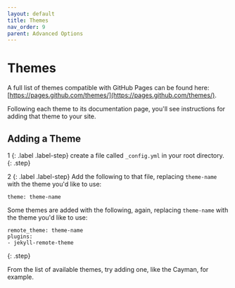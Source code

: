 ```yaml
---
layout: default
title: Themes
nav_order: 9
parent: Advanced Options
---
```


# Themes

A full list of themes compatible with GitHub Pages can be found here: [https://pages.github.com/themes/](https://pages.github.com/themes/).

Following each theme to its documentation page, you'll see instructions for adding that theme to your site.

## Adding a Theme

1
{: .label .label-step}
create a file called `_config.yml` in your root directory.
{: .step}

2
{: .label .label-step}
Add the following to that file, replacing `theme-name` with the theme you'd like to use:

```
theme: theme-name
```

Some themes are added with the following, again, replacing `theme-name` with the theme you'd like to use:

```
remote_theme: theme-name
plugins:
- jekyll-remote-theme
```
{: .step}

From the list of available themes, try adding one, like the Cayman, for example.
